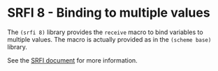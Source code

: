 # SRFI 8 - Binding to multiple values

The `(srfi 8)` library provides the `receive` macro to bind variables to multiple values. The macro is actually provided as in the `(scheme base)` library.

See the [SRFI document](http://srfi.schemers.org/srfi-8/srfi-8.html) for more information.
